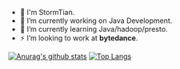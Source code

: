 - 💬 I'm StormTian.
- 🔭 I’m currently working on Java Development.
- 🌱 I’m currently learning Java/hadoop/presto.
- ⚡ I’m looking to work at **bytedance**.

[![Anurag's github stats](https://github-readme-stats.vercel.app/api?username=StormTian&show_icons=true&theme=radical)](https://github.com/anuraghazra/github-readme-stats)
[![Top Langs](https://github-readme-stats.vercel.app/api/top-langs/?username=StormTian&show_icons=true&theme=radical)](https://github.com/anuraghazra/github-readme-stats)

